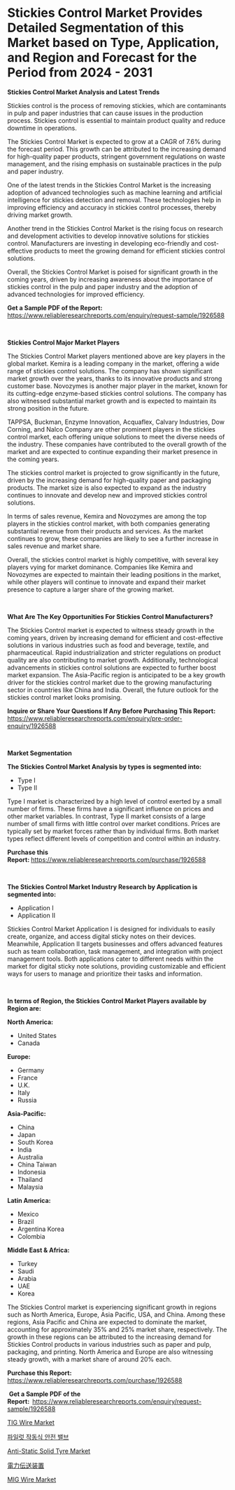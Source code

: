 <p><h1>Stickies Control Market Provides Detailed Segmentation of this Market based on Type, Application, and Region and Forecast for the Period from 2024 - 2031</h1></p><p><strong>Stickies Control Market Analysis and Latest Trends</strong></p>
<p><p>Stickies control is the process of removing stickies, which are contaminants in pulp and paper industries that can cause issues in the production process. Stickies control is essential to maintain product quality and reduce downtime in operations.</p><p>The Stickies Control Market is expected to grow at a CAGR of 7.6% during the forecast period. This growth can be attributed to the increasing demand for high-quality paper products, stringent government regulations on waste management, and the rising emphasis on sustainable practices in the pulp and paper industry.</p><p>One of the latest trends in the Stickies Control Market is the increasing adoption of advanced technologies such as machine learning and artificial intelligence for stickies detection and removal. These technologies help in improving efficiency and accuracy in stickies control processes, thereby driving market growth.</p><p>Another trend in the Stickies Control Market is the rising focus on research and development activities to develop innovative solutions for stickies control. Manufacturers are investing in developing eco-friendly and cost-effective products to meet the growing demand for efficient stickies control solutions.</p><p>Overall, the Stickies Control Market is poised for significant growth in the coming years, driven by increasing awareness about the importance of stickies control in the pulp and paper industry and the adoption of advanced technologies for improved efficiency.</p></p>
<p><strong>Get a Sample PDF of the Report:&nbsp;</strong> <a href="https://www.reliableresearchreports.com/enquiry/request-sample/1926588">https://www.reliableresearchreports.com/enquiry/request-sample/1926588</a></p>
<p>&nbsp;</p>
<p><strong>Stickies Control Major Market Players</strong></p>
<p><p>The Stickies Control Market players mentioned above are key players in the global market. Kemira is a leading company in the market, offering a wide range of stickies control solutions. The company has shown significant market growth over the years, thanks to its innovative products and strong customer base. Novozymes is another major player in the market, known for its cutting-edge enzyme-based stickies control solutions. The company has also witnessed substantial market growth and is expected to maintain its strong position in the future.</p><p>TAPPSA, Buckman, Enzyme Innovation, Acquaflex, Calvary Industries, Dow Corning, and Nalco Company are other prominent players in the stickies control market, each offering unique solutions to meet the diverse needs of the industry. These companies have contributed to the overall growth of the market and are expected to continue expanding their market presence in the coming years.</p><p>The stickies control market is projected to grow significantly in the future, driven by the increasing demand for high-quality paper and packaging products. The market size is also expected to expand as the industry continues to innovate and develop new and improved stickies control solutions.</p><p>In terms of sales revenue, Kemira and Novozymes are among the top players in the stickies control market, with both companies generating substantial revenue from their products and services. As the market continues to grow, these companies are likely to see a further increase in sales revenue and market share.</p><p>Overall, the stickies control market is highly competitive, with several key players vying for market dominance. Companies like Kemira and Novozymes are expected to maintain their leading positions in the market, while other players will continue to innovate and expand their market presence to capture a larger share of the growing market.</p></p>
<p>&nbsp;</p>
<p><strong>What Are The Key Opportunities For Stickies Control Manufacturers?</strong></p>
<p><p>The Stickies Control market is expected to witness steady growth in the coming years, driven by increasing demand for efficient and cost-effective solutions in various industries such as food and beverage, textile, and pharmaceutical. Rapid industrialization and stricter regulations on product quality are also contributing to market growth. Additionally, technological advancements in stickies control solutions are expected to further boost market expansion. The Asia-Pacific region is anticipated to be a key growth driver for the stickies control market due to the growing manufacturing sector in countries like China and India. Overall, the future outlook for the stickies control market looks promising.</p></p>
<p><strong>Inquire or Share Your Questions If Any Before Purchasing This Report:</strong> <a href="https://www.reliableresearchreports.com/enquiry/pre-order-enquiry/1926588">https://www.reliableresearchreports.com/enquiry/pre-order-enquiry/1926588</a></p>
<p>&nbsp;</p>
<p><strong>Market Segmentation</strong></p>
<p><strong>The Stickies Control Market Analysis by types is segmented into:</strong></p>
<p><ul><li>Type I</li><li>Type II</li></ul></p>
<p><p>Type I market is characterized by a high level of control exerted by a small number of firms. These firms have a significant influence on prices and other market variables. In contrast, Type II market consists of a large number of small firms with little control over market conditions. Prices are typically set by market forces rather than by individual firms. Both market types reflect different levels of competition and control within an industry.</p></p>
<p><strong>Purchase this Report:&nbsp;</strong><a href="https://www.reliableresearchreports.com/purchase/1926588">https://www.reliableresearchreports.com/purchase/1926588</a></p>
<p>&nbsp;</p>
<p><strong>The Stickies Control Market Industry Research by Application is segmented into:</strong></p>
<p><ul><li>Application I</li><li>Application II</li></ul></p>
<p><p>Stickies Control Market Application I is designed for individuals to easily create, organize, and access digital sticky notes on their devices. Meanwhile, Application II targets businesses and offers advanced features such as team collaboration, task management, and integration with project management tools. Both applications cater to different needs within the market for digital sticky note solutions, providing customizable and efficient ways for users to manage and prioritize their tasks and information.</p></p>
<p>&nbsp;</p>
<p><strong>In terms of Region, the Stickies Control Market Players available by Region are:</strong></p>
<p>
    <p> <strong> North America: </strong>
        <ul>
            <li>United States</li>
            <li>Canada</li>
        </ul>
        </p> 
    <p> <strong> Europe: </strong>
        <ul>
            <li>Germany</li>
            <li>France</li>
            <li>U.K.</li>
            <li>Italy</li>
            <li>Russia</li>
        </ul>
        </p> 
    <p> <strong> Asia-Pacific: </strong>
        <ul>
            <li>China</li>
            <li>Japan</li>
            <li>South Korea</li>
            <li>India</li>
            <li>Australia</li>
            <li>China Taiwan</li>
            <li>Indonesia</li>
            <li>Thailand</li>
            <li>Malaysia</li>
        </ul>
        </p> 
    <p> <strong> Latin America: </strong>
        <ul>
            <li>Mexico</li>
            <li>Brazil</li>
            <li>Argentina Korea</li>
            <li>Colombia</li>
        </ul>
        </p> 
    <p> <strong> Middle East & Africa: </strong>
        <ul>
            <li>Turkey</li>
            <li>Saudi</li>
            <li>Arabia</li>
            <li>UAE</li>
            <li>Korea</li>
        </ul>
    </p>
    </p>
<p><p>The Stickies Control market is experiencing significant growth in regions such as North America, Europe, Asia Pacific, USA, and China. Among these regions, Asia Pacific and China are expected to dominate the market, accounting for approximately 35% and 25% market share, respectively. The growth in these regions can be attributed to the increasing demand for Stickies Control products in various industries such as paper and pulp, packaging, and printing. North America and Europe are also witnessing steady growth, with a market share of around 20% each.</p></p>
<p><strong>Purchase this Report: </strong><a href="https://www.reliableresearchreports.com/purchase/1926588">https://www.reliableresearchreports.com/purchase/1926588</a></p>
<p>&nbsp;<strong>Get a Sample PDF of the Report:&nbsp;&nbsp;</strong><a href="https://www.reliableresearchreports.com/enquiry/request-sample/1926588">https://www.reliableresearchreports.com/enquiry/request-sample/1926588</a></p>
<p><strong></strong></p>
<p><p><a href="https://view.publitas.com/reportprime-1/global-tig-wire-market-by-types-applications-and-major-players-with-regional-growth-rate-analysis-and-development-situation-from-2024-to-2031/">TIG Wire Market</a></p><p><a href="https://medium.com/@cgj978890309/%ED%8C%8C%EC%9D%BC%EB%9F%BF-%EC%9E%91%EB%8F%99-%EC%95%88%EC%A0%84-%EB%B0%B8%EB%B8%8C-%EC%8B%9C%EC%9E%A5-%EA%B2%BD%EC%9F%81-%EB%B6%84%EC%84%9D-%EC%8B%9C%EC%9E%A5-%EB%8F%99%ED%96%A5-%EB%B0%8F-2031%EB%85%84%EA%B9%8C%EC%A7%80%EC%9D%98-%EC%98%88%EC%B8%A1-74e2378e36ea">파일럿 작동식 안전 밸브</a></p><p><a href="https://thundering-castanet-c65.notion.site/Anti-Static-Solid-Tyre-Market-Size-Growth-Outlook-from-2024-to-2031-projecting-at-Market-s-Trends--ebfbfbeda4064a4c830a8be14b6a3eb0">Anti-Static Solid Tyre Market</a></p><p><a href="https://medium.com/@leonstoltrtenberg89/2024%E5%B9%B4%E3%81%8B%E3%82%892031%E5%B9%B4%E3%81%BE%E3%81%A7%E3%81%AE%E6%9C%9F%E9%96%93%E3%81%AB%E4%BA%88%E6%B8%AC%E3%81%95%E3%82%8C%E3%82%8B%E9%9B%BB%E5%8A%9B%E4%BC%9D%E9%80%81%E6%A9%9F%E5%99%A8%E5%B8%82%E5%A0%B4%E3%81%AE%E5%88%86%E6%9E%90%E3%81%A8%E8%A6%8F%E6%A8%A1%E4%BA%88%E6%B8%AC-2631bb483497">電力伝送装置</a></p><p><a href="https://view.publitas.com/reportprime-1/mig-wire-market-size-focuses-on-market-dynamics-in-depth-analysis-and-future-projections-of-its-market-forecasted-for-period-from-2024-to-2031/">MIG Wire Market</a></p></p>